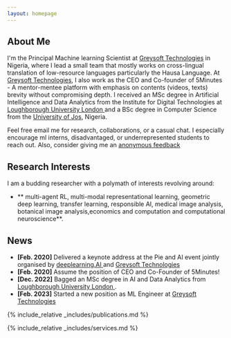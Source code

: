 ```yaml
---
layout: homepage
---
```


## About Me


I'm the Principal Machine learning Scientist at <a href="https://greysoft.ng">Greysoft Technologies</a> in Nigeria, where I lead a small team that mostly works on cross-lingual translation of low-resource languages particularly the Hausa Language. At <a href="https://greysoft.ng">Greysoft Technologies</a>, I also work as the CEO and Co-founder of 5Minutes - A mentor-mentee platform with emphasis on contents (videos, texts) brevity without compromising depth. I received an MSc degree in Artificial Intelligence and Data Analytics from the Institute for Digital Technologies at  <a href="https://www.lborolondon.ac.uk/study/masters-degrees/artificial-intelligence-data-analytics/"> Loughborough University London </a> and a BSc degree in Computer Science from the <a href="https://unijos.edu.ng">University of Jos</a>, Nigeria.

Feel free email me for research, collaborations, or a casual chat. I especially encourage ml interns, disadvantaged, or underrepresented students to reach out. Also, consider giving me an  <a href="https://ngl.link/jibrinx">anonymous feedback</a>
                  
## Research Interests
I am a budding researcher with a polymath of interests revolving around:
- ** multi-agent RL, multi-modal representational learning, geometric deep learning, transfer learning, responsible AI, medical image analysis, botanical image analysis,economics and computation and computational neuroscience**.

## News

- **[Feb. 2020]** Delivered a keynote address at the Pie and AI event jointly organised by <a href="https://www.deeplearning.ai">deeplearning.AI </a>and <a href="https://greysoft.ng">Greysoft Technologies</a>
- **[Feb. 2020]** Assume the position of CEO and Co-Founder of 5Minutes!
- **[Dec. 2022]** Bagged an MSc degree in AI and Data Analytics from <a href="https://www.lborolondon.ac.uk/study/masters-degrees/artificial-intelligence-data-analytics/"> Loughborough University London </a>.
- **[Feb. 2023]** Started a new position as ML Engineer at <a href="https://greysoft.ng">Greysoft Technologies</a>

{% include_relative _includes/publications.md %}

{% include_relative _includes/services.md %}
